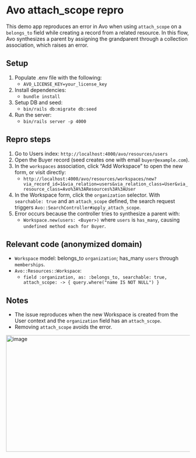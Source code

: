 # Avo attach_scope repro

This demo app reproduces an error in Avo when using `attach_scope` on a `belongs_to` field while creating a record from a related resource. In this flow, Avo synthesizes a parent by assigning the grandparent through a collection association, which raises an error.

## Setup
1. Populate .env file with the following:
   - `AVO_LICENSE_KEY=your_license_key`
2. Install dependencies:
   - `bundle install`
3. Setup DB and seed:
   - `bin/rails db:migrate db:seed`
4. Run the server:
   - `bin/rails server -p 4000`

## Repro steps
1. Go to Users index: `http://localhost:4000/avo/resources/users`
2. Open the Buyer record (seed creates one with email `buyer@example.com`).
3. In the `workspaces` association, click “Add Workspace” to open the new form, or visit directly:
   - `http://localhost:4000/avo/resources/workspaces/new?via_record_id=1&via_relation=users&via_relation_class=User&via_resource_class=Avo%3A%3AResources%3A%3AUser`
4. In the Workspace form, click the `organization` selector. With `searchable: true` and an `attach_scope` defined, the search request triggers `Avo::SearchController#apply_attach_scope`.
5. Error occurs because the controller tries to synthesize a parent with:
   - `Workspace.new(users: <Buyer>)` where `users` is `has_many`, causing `undefined method each for Buyer`.

## Relevant code (anonymized domain)
- `Workspace` model: belongs_to `organization`; has_many `users` through `memberships`.
- `Avo::Resources::Workspace`:
  - `field :organization, as: :belongs_to, searchable: true, attach_scope: -> { query.where("name IS NOT NULL") }`

## Notes
- The issue reproduces when the new Workspace is created from the User context and the `organization` field has an `attach_scope`.
- Removing `attach_scope` avoids the error.


<img width="1604" height="319" alt="image" src="https://github.com/user-attachments/assets/69108612-347f-4b22-b384-c39262797779" />
